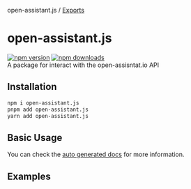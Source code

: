 open-assistant.js / [Exports](modules.md)

# open-assistant.js

<a href="https://www.npmjs.com/package/open-assistant.js" target="_blank"><img src="https://img.shields.io/npm/v/open-assistant.js.svg?style=for-the-badge" alt="npm version" /></a>
<a href="https://www.npmjs.com/package/open-assistant.js" target="_blank"><img src="https://img.shields.io/npm/dw/open-assistant.js?style=for-the-badge" alt="npm downloads" /></a><br>
A package for interact with the open-assisntat.io API

## Installation

```bash
npm i open-assistant.js
pnpm add open-assistant.js
yarn add open-assistant.js
```

## Basic Usage

You can check the [auto generated docs](/docs/classes/default.md) for more information.

## Examples

